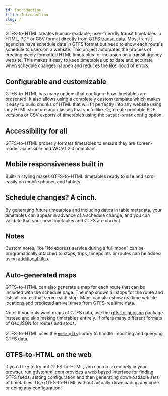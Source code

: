 ```yaml
---
id: introduction
title: Introduction
slug: /
---
```


GTFS-to-HTML creates human-readable, user-friendly transit timetables in HTML, PDF or CSV format directly from [GTFS transit data](https://developers.google.com/transit/gtfs/). Most transit agencies have schedule data in GTFS format but need to show each route's schedule to users on a website. This project automates the process of creating nicely formatted HTML timetables for inclusion on a transit agency website. This makes it easy to keep timetables up to date and accurate when schedule changes happen and reduces the likelihood of errors.

## Configurable and customizable

GTFS-to-HTML has many options that configure how timetables are presented. It also allows using a completely custom template which makes it easy to build chunks of HTML that will fit perfectly into any website using any HTML structure and classes that you'd like. Or, create printable PDF versions or CSV exports of timetables using the `outputFormat` config option.

## Accessibility for all

GTFS-to-HTML properly formats timetables to ensure they are screen-reader accessible and WCAG 2.0 compliant.

## Mobile responsiveness built in

Built-in styling makes GTFS-to-HTML timetables ready to size and scroll easily on mobile phones and tablets.

## Schedule changes? A cinch.

By generating future timetables and including dates in table metadata, your timetables can appear in advance of a schedule change, and you can validate that your new timetables and GTFS are correct.

## Notes

Custom notes, like "No express service during a full moon" can be programatically attached to stops, trips, timepoints or routes can be added using [additional files](/docs/additional-files).

## Auto-generated maps

GTFS-to-HTML can also generate a map for each route that can be included with the schedule page. The map shows all stops for the route and lists all routes that serve each stop. Maps can also show realtime vehicle locations and predicted arrival times from GTFS-realtime data.


Note: If you only want maps of GTFS data, use the [gtfs-to-geojson](https://github.com/blinktaginc/gtfs-to-geojson) package instead and skip making timetables entirely. If offers many different formats of GeoJSON for routes and stops.

GTFS-to-HTML uses the [`node-gtfs`](https://github.com/blinktaginc/node-gtfs) library to handle importing and querying GTFS data.

## GTFS-to-HTML on the web

If you'd like to try out GTFS-to-HTML, you can do so entirely in your browser. [run.gtfstohtml.com](https://run.gtfstohtml.com) provides a web based interface for finding GTFS feeds, setting configuration and then generating downloadable sets of timetables. Use GTFS-to-HTML without actually downloading any code or doing any configuration!
